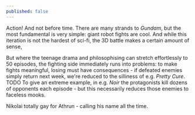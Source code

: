 ```yaml
---
published: false
---
```


Action! And not before time. There are many strands to *Gundam*, but the most fundamental is very simple: giant robot fights are cool. And while this iteration is not the hardest of sci-fi, the 3D battle makes a certain amount of sense, 

But where the teenage drama and philosophising can stretch effortlessly to 50 episodes, the fighting side immediately runs into problems: to make fights meaningful, losing must have consequences - if defeated enemies simply return next week, we're reduced to the silliness of e.g. *Pretty Cure*. TODO To give an extreme example, in e.g. *Noir* the protagonists kill dozens of opponents each episode - but this necessarily reduces those enemies to faceless mooks.

Nikolai totally gay for Athrun - calling his name all the time.